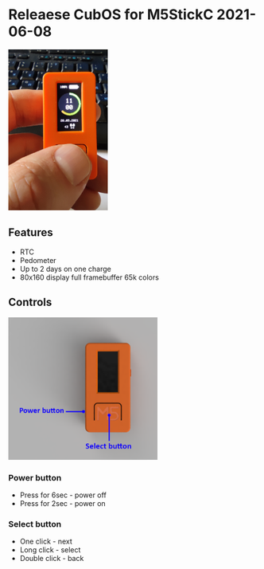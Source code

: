 # Releaese CubOS for M5StickC 2021-06-08

<img alt="CubOS onM5StickC view" src="images\view.png" width="200">

## Features
* RTC
* Pedometer
* Up to 2 days on one charge
* 80x160 display full framebuffer 65k colors


## Controls
<img alt="CubOS onM5StickC view" src="images\buttons.PNG" width="300">

### Power button
* Press for 6sec - power off
* Press for 2sec - power on

### Select button
* One click - next
* Long click - select
* Double click - back
